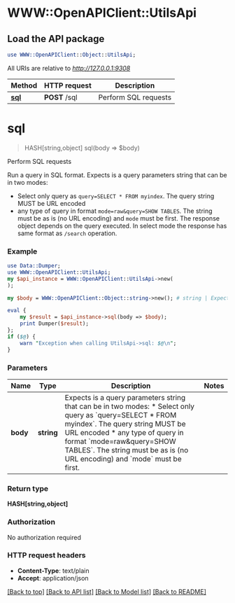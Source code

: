 # WWW::OpenAPIClient::UtilsApi

## Load the API package
```perl
use WWW::OpenAPIClient::Object::UtilsApi;
```

All URIs are relative to *http://127.0.0.1:9308*

Method | HTTP request | Description
------------- | ------------- | -------------
[**sql**](UtilsApi.md#sql) | **POST** /sql | Perform SQL requests


# **sql**
> HASH[string,object] sql(body => $body)

Perform SQL requests

Run a query in SQL format.
Expects is a query parameters string that can be in two modes:
* Select only query as `query=SELECT * FROM myindex`. The query string MUST be URL encoded
* any type of query in format `mode=raw&query=SHOW TABLES`. The string must be as is (no URL encoding) and `mode` must be first.
The response object depends on the query executed. In select mode the response has same format as `/search` operation.


### Example 
```perl
use Data::Dumper;
use WWW::OpenAPIClient::UtilsApi;
my $api_instance = WWW::OpenAPIClient::UtilsApi->new(
);

my $body = WWW::OpenAPIClient::Object::string->new(); # string | Expects is a query parameters string that can be in two modes:    * Select only query as `query=SELECT * FROM myindex`. The query string MUST be URL encoded    * any type of query in format `mode=raw&query=SHOW TABLES`. The string must be as is (no URL encoding) and `mode` must be first. 

eval { 
    my $result = $api_instance->sql(body => $body);
    print Dumper($result);
};
if ($@) {
    warn "Exception when calling UtilsApi->sql: $@\n";
}
```

### Parameters

Name | Type | Description  | Notes
------------- | ------------- | ------------- | -------------
 **body** | **string**| Expects is a query parameters string that can be in two modes:    * Select only query as &#x60;query&#x3D;SELECT * FROM myindex&#x60;. The query string MUST be URL encoded    * any type of query in format &#x60;mode&#x3D;raw&amp;query&#x3D;SHOW TABLES&#x60;. The string must be as is (no URL encoding) and &#x60;mode&#x60; must be first.  | 

### Return type

**HASH[string,object]**

### Authorization

No authorization required

### HTTP request headers

 - **Content-Type**: text/plain
 - **Accept**: application/json

[[Back to top]](#) [[Back to API list]](../README.md#documentation-for-api-endpoints) [[Back to Model list]](../README.md#documentation-for-models) [[Back to README]](../README.md)

